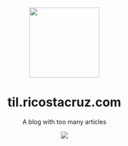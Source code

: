 <p align='center'>
<br><img src='https://user-images.githubusercontent.com/74385/47948807-e0779800-df72-11e8-81e8-68ec5c61de46.png' width='160'><br>
</p>

<h1 align='center'>
til.ricostacruz.com
</h1>

<p align='center'>
A blog with too many articles
</p>

<p align='center'>
<a href='https://app.netlify.com/sites/rstacruz-tilnext/deploys'>
<img src='https://api.netlify.com/api/v1/badges/66598723-416e-4305-9b16-b9fe561b1efb/deploy-status'>
</a>
</p>

<br>
